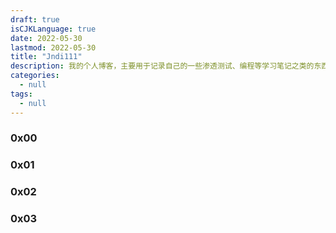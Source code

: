 ```yaml
---
draft: true
isCJKLanguage: true
date: 2022-05-30
lastmod: 2022-05-30
title: "Jndi111"
description: 我的个人博客，主要用于记录自己的一些渗透测试、编程等学习笔记之类的东西。
categories: 
  - null
tags:
  - null
---
```



### 0x00 



### 0x01 



### 0x02 



### 0x03 


